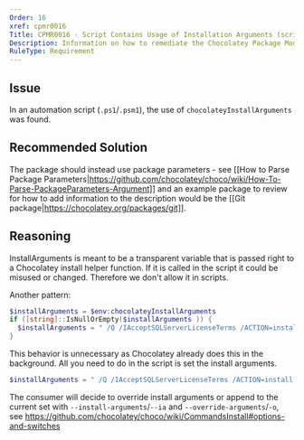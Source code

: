 ```yaml
---
Order: 16
xref: cpmr0016
Title: CPMR0016 - Script Contains Usage of Installation Arguments (script)
Description: Information on how to remediate the Chocolatey Package Moderation Rule 0016
RuleType: Requirement
---
```


<?! Include "../../../../../shared/package-validator-rule-requirement.txt" /?>

## Issue

In an automation script (`.ps1`/`.psm1`), the use of `chocolateyInstallArguments` was found.

## Recommended Solution

The package should instead use package parameters - see [[How to Parse Package Parameters|https://github.com/chocolatey/choco/wiki/How-To-Parse-PackageParameters-Argument]] and an example package to review for how to add information to the description would be the [[Git package|https://chocolatey.org/packages/git]].

## Reasoning

InstallArguments is meant to be a transparent variable that is passed right to a Chocolatey install helper function. If it is called in the script it could be misused or changed. Therefore we don't allow it in scripts.

Another pattern:

~~~powershell
$installArguments = $env:chocolateyInstallArguments
if ([string]::IsNullOrEmpty($installArguments )) {
  $installArguments = " /Q /IAcceptSQLServerLicenseTerms /ACTION=install /INSTANCEID=SQLEXPRESS /INSTANCENAME=SQLEXPRESS /UPDATEENABLED=FALSE "
}
~~~

This behavior is unnecessary as Chocolatey already does this in the background. All you need to do in the script is set the install arguments.

~~~powershell
$installArguments = " /Q /IAcceptSQLServerLicenseTerms /ACTION=install /INSTANCEID=SQLEXPRESS /INSTANCENAME=SQLEXPRESS /UPDATEENABLED=FALSE "
~~~

The consumer will decide to override install arguments or append to the current set with `--install-arguments`/`--ia` and `--override-arguments`/`-o`, see https://github.com/chocolatey/choco/wiki/CommandsInstall#options-and-switches
